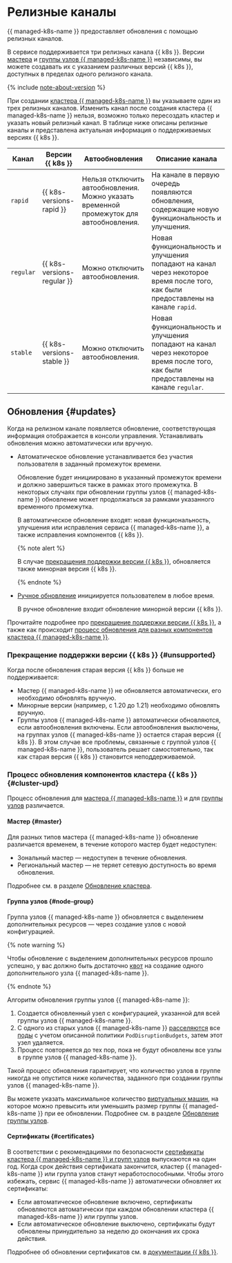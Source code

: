 # Релизные каналы

{{ managed-k8s-name }} предоставляет обновления с помощью релизных каналов.

В сервисе поддерживается три релизных канала {{ k8s }}. Версии [мастера](index.md#master) и [группы узлов {{ managed-k8s-name }}](index.md#node-group) независимы, вы можете создавать их с указанием различных версий {{ k8s }}, доступных в пределах одного релизного канала.

{% include [note-about-version](../../_includes/managed-kubernetes/note-about-version.md) %}

При создании [кластера {{ managed-k8s-name }}](index.md#kubernetes-cluster) вы указываете один из трех релизных каналов. Изменить канал после создания кластера {{ managed-k8s-name }} нельзя, возможно только пересоздать кластер и указать новый релизный канал. В таблице ниже описаны релизные каналы и представлена актуальная информация о поддерживаемых версиях {{ k8s }}.

Канал | Версии {{ k8s }} | Автообновления | Описание канала
--- | --- | --- | ---
`rapid`| {{ k8s-versions-rapid }} | Нельзя отключить автообновления. Можно указать временной промежуток для автообновления. | На канале в первую очередь появляются обновления, содержащие новую функциональность и улучшения.
`regular`| {{ k8s-versions-regular }} | Можно отключить автообновления. | Новая функциональность и улучшения попадают на канал через некоторое время после того, как были предоставлены на канале `rapid`.
`stable`| {{ k8s-versions-stable }} | Можно отключить автообновления. | Новая функциональность и улучшения попадают на канал через некоторое время после того, как были предоставлены на канале `regular`.

## Обновления {#updates}

Когда на релизном канале появляется обновление, соответствующая информация отображается в консоли управления. Устанавливать обновления можно автоматически или вручную.
* Автоматическое обновление устанавливается без участия пользователя в заданный промежуток времени.

  Обновление будет инициировано в указанный промежуток времени и должно завершиться также в рамках этого промежутка. В некоторых случаях при обновлении группы узлов {{ managed-k8s-name }} обновление может продолжаться за рамками указанного временного промежутка.

  В автоматическое обновление входят: новая функциональность, улучшения или исправления сервиса {{ managed-k8s-name }}, а также исправления компонентов {{ k8s }}.

  {% note alert %}

  В случае [прекращения поддержки версии {{ k8s }}](#unsupported), обновляется также минорная версия {{ k8s }}.

  {% endnote %}

* [Ручное обновление](../operations/update-kubernetes.md#cluster-manual-upgrade) инициируется пользователем в любое время.

  В ручное обновление входит обновление минорной версии {{ k8s }}.

Прочитайте подробнее про [прекращение поддержки версии {{ k8s }}](#unsupported), а также как происходит [процесс обновления для разных компонентов кластера {{ managed-k8s-name }}](#cluster-upd).

### Прекращение поддержки версии {{ k8s }} {#unsupported}

Когда после обновления старая версия {{ k8s }} больше не поддерживается:
* Мастер {{ managed-k8s-name }} не обновляется автоматически, его необходимо обновлять вручную.
* Минорные версии (например, с 1.20 до 1.21) необходимо обновлять вручную.
* Группы узлов {{ managed-k8s-name }} автоматически обновляются, если автообновления включены. Если автообновления выключены, на группах узлов {{ managed-k8s-name }} остается старая версия {{ k8s }}. В этом случае все проблемы, связанные с группой узлов {{ managed-k8s-name }}, пользователь решает самостоятельно, так как старая версия {{ k8s }} становится неподдерживаемой.

### Процесс обновления компонентов кластера {{ k8s }} {#cluster-upd}

Процесс обновления для [мастера {{ managed-k8s-name }}](#master) и для [группы узлов](#node-group) различается.

#### Мастер {#master}


Для разных типов мастера {{ managed-k8s-name }} обновление различается временем, в течение которого мастер будет недоступен:
* Зональный мастер — недоступен в течение обновления.
* Региональный мастер — не теряет сетевую доступность во время обновления.



Подробнее см. в разделе [Обновление кластера](../operations/update-kubernetes.md#cluster-upgrade).

#### Группа узлов {#node-group}

Группа узлов {{ managed-k8s-name }} обновляется с выделением дополнительных ресурсов — через создание узлов с новой конфигурацией.

{% note warning %}

Чтобы обновление с выделением дополнительных ресурсов прошло успешно, у вас должно быть достаточно [квот](limits.md) на создание одного дополнительного узла {{ managed-k8s-name }}.

{% endnote %}

Алгоритм обновления группы узлов {{ managed-k8s-name }}:
1. Создается обновленный узел с конфигурацией, указанной для всей группы узлов {{ managed-k8s-name }}.
1. С одного из старых узлов {{ managed-k8s-name }} [расселяются](node-group/node-drain.md) все [поды](index.md#pod) с учетом описанной политики `PodDisruptionBudgets`, затем этот узел удаляется.
1. Процесс повторяется до тех пор, пока не будут обновлены все узлы в группе узлов {{ managed-k8s-name }}.

Такой процесс обновления гарантирует, что количество узлов в группе никогда не опустится ниже количества, заданного при создании группы узлов {{ managed-k8s-name }}.

Вы можете указать максимальное количество [виртуальных машин](../../compute/concepts/vm.md), на которое можно превысить или уменьшить размер группы {{ managed-k8s-name }} при ее обновлении. Подробнее см. в разделе [Обновление группы узлов](../operations/update-kubernetes.md#node-group-upgrade).

#### Сертификаты {#certificates}

В соответствии с рекомендациями по безопасности [сертификаты кластера {{ managed-k8s-name }} и групп узлов](https://kubernetes.io/docs/setup/best-practices/certificates/) выпускаются на один год. Когда срок действия сертификата закончится, кластер {{ managed-k8s-name }} или группа узлов станут неработоспособными. Чтобы этого избежать, сервис {{ managed-k8s-name }} автоматически обновляет их сертификаты:
* Если автоматическое обновление включено, сертификаты обновляются автоматически при каждом обновлении кластера {{ managed-k8s-name }} или группы узлов.
* Если автоматическое обновление выключено, сертификаты будут обновлены принудительно за неделю до окончания их срока действия.

Подробнее об обновлении сертификатов см. в [документации {{ k8s }}](https://kubernetes.io/docs/tasks/tls/certificate-rotation/).